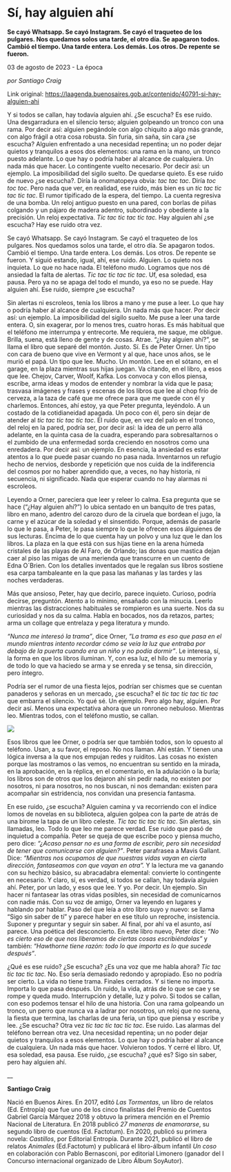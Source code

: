 # Sí, hay alguien ahí

**Se cayó Whatsapp. Se cayó Instagram. Se cayó el traqueteo de los pulgares. Nos quedamos solos una tarde, el otro día. Se apagaron todos. Cambió el tiempo. Una tarde entera. Los demás. Los otros. De repente se fueron.**

03 de agosto de 2023 - La época

_por Santiago Craig_

Link original: https://laagenda.buenosaires.gob.ar/contenido/40791-si-hay-alguien-ahi



Y si todos se callan, hay todavía alguien ahí. ¿Se escucha? Es ese ruido. Una desgarradura en el silencio terso; alguien golpeando un tronco con una rama. Por decir así: alguien pegándole con algo chiquito a algo más grande, con algo frágil a otra cosa robusta. Sin furia, sin saña, sin cara ¿se escucha? Alguien enfrentado a una necesidad repentina; un no poder dejar quietos y tranquilos a esos dos elementos: una rama en la mano, un tronco puesto adelante. Lo que hay o podría haber al alcance de cualquiera. Un nada más que hacer. Lo contingente vuelto necesario. Por decir así: un ejemplo. La imposibilidad del sigilo suelto. De quedarse quieto. Es ese ruido de nuevo ¿se escucha?. Diría la onomatopeya obvia: *tac tac tac*. Diría *toc toc toc*. Pero nada que ver, en realidad, ese ruido, más bien es un *tic tac tic tac tic tac*. El rumor tipificado de la espera, del tiempo. La cuenta regresiva de una bomba. Un reloj antiguo puesto en una pared, con borlas de piñas colgando y un pájaro de madera adentro, subordinado y obediente a la precisión. Un reloj expectativa. *Tic tac tic tac tic tac.* Hay alguien ahí ¿se escucha? Hay ese ruido otra vez.




Se cayó Whatsapp. Se cayó Instagram. Se cayó el traqueteo de los pulgares. Nos quedamos solos una tarde, el otro día. Se apagaron todos. Cambió el tiempo. Una tarde entera. Los demás. Los otros. De repente se fueron. Y siguió estando, igual, ahí, ese ruido. Alguien. Lo quieto nos inquieta. Lo que no hace nada. El teléfono mudo. Logramos que nos dé ansiedad la falta de alertas. *Tic tac tic tac tic tac*. Uf, esa soledad, esa pausa. Pero ya no se apaga del todo el mundo, ya eso no se puede. Hay alguien ahí. Ese ruido, siempre ¿se escucha?




Sin alertas ni escroleos, tenía los libros a mano y me puse a leer. Lo que hay o podría haber al alcance de cualquiera. Un nada más que hacer. Por decir así: un ejemplo. La imposibilidad del sigilo suelto. Me puse a leer una tarde entera. O, sin exagerar, por lo menos tres, cuatro horas. Es más habitual que el teléfono me interrumpa y entrecorte. Me requiera, me saque, me obligue. Brilla, suena, está lleno de gente y de cosas. Atrae. “¿Hay alguien ahí?”, se llama el libro que separé del montón. Justo. Sí. Es de Peter Orner. Un tipo con cara de bueno que vive en Vermont y al que, hace unos años, se le murió el papá. Un tipo que lee. Mucho. Un montón. Lee en el sótano, en el garage, en la plaza mientras sus hijas juegan. Va citando, en el libro, a esos que lee. Chejov, Carver, Woolf, Kafka. Los convoca y con ellos piensa, escribe, arma ideas y modos de entender y nombrar la vida que le pasa; trasvasa imágenes y frases y escenas de los libros que lee al chop frío de cerveza, a la taza de café que me ofrece para que me quede con él y charlemos. Entonces, ahí estoy, ya que Peter pregunta, leyéndolo. A un costado de la cotidianeidad apagada. Un poco con él, pero sin dejar de atender al *tic tac tic tac tic tac*. El ruido que, en vez del palo en el tronco, del reloj en la pared, podría ser, por decir así: la idea de un perro allá adelante, en la quinta casa de la cuadra, esperando para sobresaltarnos o el zumbido de una enfermedad sorda creciendo en nosotros como una enredadera. Por decir así: un ejemplo. En esencia, la ansiedad es estar atentos a lo que puede pasar cuando no pasa nada. Inventarnos un refugio hecho de nervios, desborde y repetición que nos cuida de la indiferencia del cosmos por no haber aprendido que, a veces, no hay historia, ni secuencia, ni significado. Nada que esperar cuando no hay alarmas ni escroleos.




Leyendo a Orner, pareciera que leer y releer lo calma. Esa pregunta que se hace (“¿Hay alguien ahí?”) lo ubica sentado en un banquito de tres patas, libro en mano, adentro del carozo duro de la ciruela que bordean el jugo, la carne y el azúcar de la soledad y el sinsentido. Porque, además de pasarle lo que le pasa, a Peter, le pasa siempre lo que le ofrecen esos álguienes de sus lecturas. Encima de lo que cuenta hay un polvo y una luz que le dan los libros. La plaza en la que está con sus hijas tiene en la arena húmeda cristales de las playas de Al Faro, de Orlando; las donas que mastica dejan caer al piso las migas de una merienda que transcurre en un cuento de Edna O´Brien. Con los detalles inventados que le regalan sus libros sostiene esa carpa tambaleante en la que pasa las mañanas y las tardes y las noches verdaderas.




Más que ansioso, Peter, hay que decirlo, parece inquieto. Curioso, podría decirse, preguntón. Atento a lo mínimo, ensañado con la minucia. Leerlo mientras las distracciones habituales se rompieron es una suerte. Nos da su curiosidad y nos da su calma. Habla en bocados, nos da retazos, partes; arma un collage que entrelaza y pega literatura y mundo.




*“Nunca me interesó la trama”*, dice Orner, *”La trama es eso que pasa en el mundo mientras intento recordar cómo se veía la luz que entraba por debajo de la puerta cuando era un niño y no podía dormir”*. Le interesa, sí, la forma en que los libros iluminan. Y, con esa luz, el hilo de su memoria y de todo lo que va haciedo se arma y se enreda y se tensa, sin dirección, pero íntegro.




Podría ser el rumor de una fiesta lejos, podrían ser chismes que se cuentan panaderos y señoras en un mercado, ¿se escucha? el *tic tac tic tac tic tac* que embarra el silencio. Yo qué sé. Un ejemplo. Pero algo hay, alguien. Por decir así. Menos una expectativa ahora que un ronroneo nebuloso. Mientras leo. Mientras todos, con el teléfono mustio, se callan.




![](https://cdn.feater.me/files/images/2554924/ee8ef4ab-285c-4b8e-aa48-d70e798e2e58.png)




Esos libros que lee Orner, o podría ser que también todos, son lo opuesto al teléfono. Usan, a su favor, el reposo. No nos llaman. Ahí están. Y tienen una lógica inversa a la que nos empujan redes y ruiditos. Las cosas no existen porque las mostramos o las vemos, no encuentran su sentido en la mirada, en la aprobación, en la réplica, en el comentario, en la adulación o la burla; los libros son de otros que los dejaron ahí sin pedir nada, no existen por nosotros, ni para nosotros, no nos buscan, ni nos demandan: existen para acompañar sin estridencia, nos convidan una presencia fantasma.




En ese ruido, ¿se escucha? Alguien camina y va recorriendo con el índice lomos de novelas en su biblioteca, alguien golpea con la parte de atrás de una birome la tapa de un libro celeste. *Tic tac tic tac tic tac*. Sin alertas, sin llamadas, leo. Todo lo que leo me parece verdad. Ese ruido que pasó de inquietud a compañía. Peter se queja de que escribe poco y piensa mucho, pero dice: *“¿Acaso pensar no es una forma de escribir, pero sin necesidad de tener que comunicarse con alguien?”*. Peter parafrasea a Mavis Gallant. Dice: *“Mientras nos ocupamos de que nuestras vidas vayan en cierta dirección, fantaseamos con que vayan en otra”.* Y la lectura me va ganando con su hechizo básico, su abracadabra elemental: convierte lo contingente en necesario. Y claro, sí, es verdad, si todos se callan, hay todavía alguien ahí. Peter, por un lado, y esos que lee. Y yo. Por decir. Un ejemplo. Sin hacer ni fantasear las otras vidas posibles, sin necesidad de comunicarnos con nadie más. Con su voz de amigo, Orner va leyendo en lugares y hablando por hablar. Paso del que leía a otro libro suyo y nuevo: se llama “Sigo sin saber de tí” y parece haber en ese título un reproche, insistencia. Suponer y preguntar y seguir sin saber. Al final, por ahí va el asunto, así parece. Una poética del desconcierto. En este libro nuevo, Peter dice: *“No es cierto eso de que nos liberamos de ciertas cosas escribiéndolas”* y también: *“Hawthorne tiene razón: todo lo que importa es lo que sucede después”*.




¿Qué es ese ruido? ¿Se escucha? ¿Es una voz que me habla ahora? *Tic tac tic tac tic tac.* No. Eso sería demasiado redondo y apropiado. Eso no podría ser cierto. La vida no tiene trama. Finales cerrados. Y si tiene no importa. Importa lo que pasa después. Un ruido, la vida, atrás de lo que se cae y se rompe y queda mudo. Interrupción y detalle, luz y polvo. Si todos se callan, con eso podemos tensar el hilo de una historia. Con una rama golpeando un tronco, un perro que nunca va a ladrar por nosotros, un reloj que no suena, la fiesta que termina, las charlas de una feria, un tipo que piensa y escribe y lee. ¿Se escucha? Otra vez *tic tac tic tac tic tac*. Ese ruido. Las alarmas del teléfono berrean otra vez. Una necesidad repentina; un no poder dejar quietos y tranquilos a esos elementos. Lo que hay o podría haber al alcance de cualquiera. Un nada más que hacer. Volvieron todos. Y cerré el libro. Uf, esa soledad, esa pausa. Ese ruido, ¿se escucha? ¿qué es? Sigo sin saber, pero hay alguien ahí.




\_\_




**Santiago Craig**




Nació en Buenos Aires. En 2017, editó *Las Tormentas*, un libro de relatos (Ed. Entropía) que fue uno de los cinco finalistas del Premio de Cuentos Gabriel García Márquez 2018 y obtuvo la primera mención en el Premio Nacional de Literatura. En 2018 publicó *27 maneras de enamorarse*, su segundo libro de cuentos (Ed. Factotum). En 2020, publicó su primera novela: *Castillos*, por Editorial Entropía. Durante 2021, publicó el libro de relatos *Animales* (Ed.Factotum) y publicará el libro-álbum infantil *Un coso* en colaboración con Pablo Bernasconi, por editorial Limonero (ganador del I Concurso internacional organizado de Libro Álbum SoyAutor).



